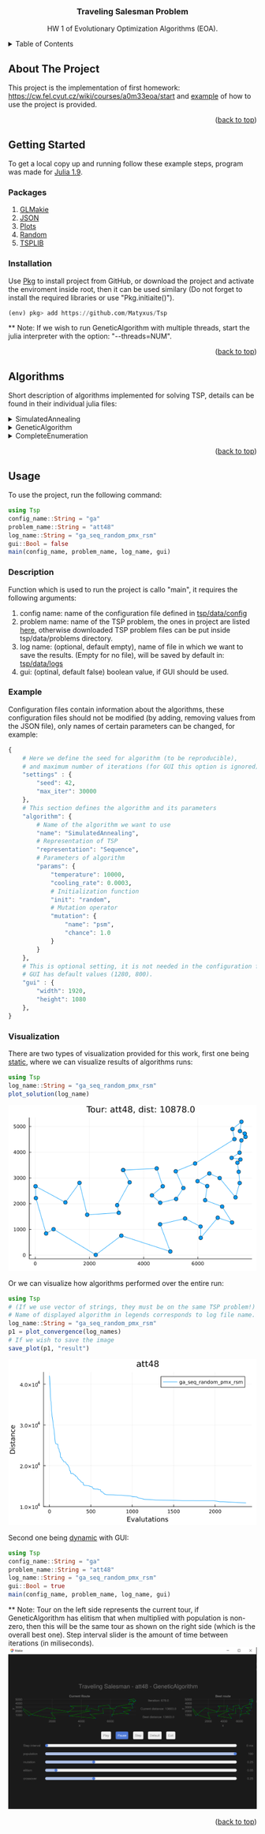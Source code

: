 <div id="top"></div>

<!-- PROJECT LOGO -->
<br />
<div align="center">
  <h3 align="center">Traveling Salesman Problem</h3>

  <p align="center">
    HW 1 of Evolutionary Optimization Algorithms (EOA).
  </p>
</div>

<!-- TABLE OF CONTENTS -->
<details>
  <summary>Table of Contents</summary>
  <ol>
    <li>
      <a href="#about-the-project">About The Project</a>
    </li>
    <li>
      <a href="#getting-started">Getting Started</a>
      <ul>
        <li><a href="#packages">Packages</a></li>
        <li><a href="#installation">Installation</a></li>
      </ul>
    </li>
   <li>
      <a href="#algorithms">Algorithms</a>
    </li>
    <li>
      <a href="#usage">Usage</a>
      <ul>
        <li><a href="#description">Description</a></li>
        <li><a href="#example">Example</a></li>
        <li><a href="#visualization">Visualization</a></li>
      </ul>
    </li>
  </ol>
</details>


<!-- ABOUT THE PROJECT -->
## About The Project

This project is the implementation of first homework: https://cw.fel.cvut.cz/wiki/courses/a0m33eoa/start and <a href="#example">example</a> of how to use the project
is provided.

<p align="right">(<a href="#top">back to top</a>)</p>

<!-- GETTING STARTED -->
## Getting Started

To get a local copy up and running follow these example steps,
program was made for [Julia 1.9](https://julialang.org/).

### Packages

1) [GLMakie](https://docs.makie.org/stable/)
2) [JSON](https://github.com/JuliaIO/JSON.jl)
3) [Plots](https://docs.juliaplots.org/latest/) 
4) [Random](https://docs.julialang.org/en/v1/stdlib/Random/) 
5) [TSPLIB](https://github.com/matago/TSPLIB.jl) 

### Installation

Use [Pkg](https://docs.julialang.org/en/v1/stdlib/Pkg/) to install project from GitHub, or download the project and activate the enviroment inside root, then it can be used similary (Do not forget to install the required libraries or use "Pkg.initiaite()").
```julia
(env) pkg> add https://github.com/Matyxus/Tsp
```
** Note: If we wish to run GeneticAlgorithm with multiple threads, start the
julia interpreter with the option: "--threads=NUM".

<p align="right">(<a href="#top">back to top</a>)</p>

<!-- Scenario -->
## Algorithms
Short description of algorithms implemented for solving TSP, details can be found
in their individual julia files:

<details>
  <summary>SimulatedAnnealing</summary>
  SimulatedAnnealing is probabilist local search algorithm, which starts by initializing solution. In the next steps it is randomly changed by one of the mutation operators. New solution is compared against the best one and based on
  probability it is replaced.
</details>

<details>
  <summary>GeneticAlgorithm</summary>
  Classical implementation of genetic algorithms, where we first initialize 
  the population by the given method, then use one of the crossover operators to
  generate new population. Afterwards one of the mutation operators is used to 
  randomly change individuals. Elitism is used to perserve the best solutions
  throughout the evolution of population.
</details>

<details>
  <summary>CompleteEnumeration</summary>
  CompleteEnumration is brute force solution, which generates all the permutations.
  As helping heurestic to reduce the search space distance of the best solution is
  kept, and compared at all steps when the permutation is being generated.
</details>

<p align="right">(<a href="#top">back to top</a>)</p>

<!-- USAGE EXAMPLES -->
## Usage
To use the project, run the following command:
```julia
using Tsp
config_name::String = "ga"
problem_name::String = "att48"
log_name::String = "ga_seq_random_pmx_rsm"
gui::Bool = false
main(config_name, problem_name, log_name, gui)
```

### Description
Function which is used to run the project is callo "main", it requires the following arguments:
1) config name: name of the configuration file defined in [tsp/data/config](https://github.com/Matyxus/Tsp/tree/main/data/config)
2) problem name: name of the TSP problem, the ones in project are listed [here](https://github.com/matago/TSPLIB.jl/tree/master/data/TSPLIB95/tsp), otherwise downloaded TSP problem files can be put inside tsp/data/problems directory.
3) log name: (optional, default empty), name of file in which we want to save the results. (Empty for no file), will be saved by default in: [tsp/data/logs](https://github.com/Matyxus/Tsp/tree/main/data/logs)
4) gui: (optinal, default false) boolean value, if GUI should be used.

### Example
Configuration files contain information about the algorithms, these configuration files should not be modified (by adding, removing values from the JSON file), only names of certain parameters can be changed, for example:
```julia
{   
    # Here we define the seed for algorithm (to be reproducible),
    # and maximum number of iterations (for GUI this option is ignored)
    "settings" : {
        "seed": 42,
        "max_iter": 30000
    },
    # This section defines the algorithm and its parameters
    "algorithm": {
        # Name of the algorithm we want to use
        "name": "SimulatedAnnealing",
        # Representation of TSP
        "representation": "Sequence",
        # Parameters of algorithm
        "params": {
            "temperature": 10000,
            "cooling_rate": 0.0003,
            # Initialization function
            "init": "random",
            # Mutation operator
            "mutation": {
                "name": "psm",
                "chance": 1.0
            }
        }
    },
    # This is optional setting, it is not needed in the configuration file,
    # GUI has default values (1280, 800).
    "gui" : {
        "width": 1920,
        "height": 1080
    },
}
```

### Visualization
There are two types of visualization provided for this work,
first one being [static](https://github.com/Matyxus/Tsp/blob/main/src/Vizualization.jl), where we can visualize results of algorithms runs:
```julia
using Tsp
log_name::String = "ga_seq_random_pmx_rsm"
plot_solution(log_name)
```
![Tour image](images/git_img/result_tour.png)

Or we can visualize how algorithms performed over the entire run: 
```julia
using Tsp
# (If we use vector of strings, they must be on the same TSP problem!)
# Name of displayed algorithm in legends corresponds to log file name.
log_name::String = "ga_seq_random_pmx_rsm"
p1 = plot_convergence(log_names)
# If we wish to save the image
save_plot(p1, "result")
```

![Convergence image](images/git_img/result.png)

Second one being [dynamic](https://github.com/Matyxus/Tsp/blob/main/src/Gui.jl)
with GUI:
```julia
using Tsp
config_name::String = "ga"
problem_name::String = "att48"
log_name::String = "ga_seq_random_pmx_rsm"
gui::Bool = true
main(config_name, problem_name, log_name, gui)
```
** Note: Tour on the left side represents the current tour, if GeneticAlgorithm has elitism that when multiplied with population is non-zero, then this will be the same tour as shown on the right side (which is the overall best one). Step interval slider is the amount of time between iterations (in miliseconds).
![GUI image](images/git_img/gui_image_later.PNG)

<p align="right">(<a href="#top">back to top</a>)</p>
